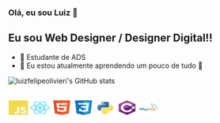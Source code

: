 ### Olá, eu sou Luiz 👋

## Eu sou Web Designer / Designer Digital!!

- 🔭 Estudante de ADS
- 🌱 Eu estou atualmente aprendendo um pouco de tudo 🤣


 ![luizfelipeolivieri's GitHub stats](https://github-readme-stats.vercel.app/api?username=luizfelipeolivieri&show_icons=true&theme=tokyonight)


<div style="display: inline_block"><br>
  <img align="center" alt="Luiz-Js" height="30" width="40" src="https://raw.githubusercontent.com/devicons/devicon/master/icons/javascript/javascript-plain.svg">
  <img align="center" alt="Luiz-React" height="30" width="40" src="https://raw.githubusercontent.com/devicons/devicon/master/icons/react/react-original.svg">
  <img align="center" alt="Luiz-HTML" height="30" width="40" src="https://raw.githubusercontent.com/devicons/devicon/master/icons/html5/html5-original.svg">
  <img align="center" alt="Luiz-CSS" height="30" width="40" src="https://raw.githubusercontent.com/devicons/devicon/master/icons/css3/css3-original.svg">
  <img align="center" alt="Luiz-Python" height="30" width="40" src="https://raw.githubusercontent.com/devicons/devicon/master/icons/python/python-original.svg">
  <img align="center" alt="Luiz-Csharp" height="30" width="40" src="https://raw.githubusercontent.com/devicons/devicon/master/icons/csharp/csharp-original.svg">
  <img align="center" alt="Luiz-MySQL" height="30" width="40" src="https://raw.githubusercontent.com/WellersonPrenholato/WellersonPrenholato/master/icons/mysql-5.svg">
</div>
